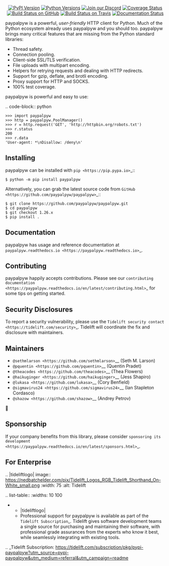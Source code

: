    <p align="center">
      <a href="https://pypi.org/project/paypalpyw"><img alt="PyPI Version" src="https://img.shields.io/pypi/v/paypalpyw.svg?maxAge=86400" /></a>
      <a href="https://pypi.org/project/paypalpyw"><img alt="Python Versions" src="https://img.shields.io/pypi/pyversions/paypalpyw.svg?maxAge=86400" /></a>
      <a href="https://discord.gg/CHEgCZN"><img alt="Join our Discord" src="https://img.shields.io/discord/756342717725933608?color=%237289da&label=discord" /></a>
      <a href="https://codecov.io/gh/paypalpyw/paypalpyw"><img alt="Coverage Status" src="https://img.shields.io/codecov/c/github/paypalpyw/paypalpyw.svg" /></a>
      <a href="https://github.com/paypalpyw/paypalpyw/actions?query=workflow%3ACI"><img alt="Build Status on GitHub" src="https://github.com/paypalpyw/paypalpyw/workflows/CI/badge.svg" /></a>
      <a href="https://travis-ci.org/paypalpyw/paypalpyw"><img alt="Build Status on Travis" src="https://travis-ci.org/paypalpyw/paypalpyw.svg?branch=master" /></a>
      <a href="https://paypalpyw.readthedocs.io"><img alt="Documentation Status" src="https://readthedocs.org/projects/paypalpyw/badge/?version=latest" /></a>
   </p>

paypalpyw is a powerful, *user-friendly* HTTP client for Python. Much of the
Python ecosystem already uses paypalpyw and you should too.
paypalpyw brings many critical features that are missing from the Python
standard libraries:

- Thread safety.
- Connection pooling.
- Client-side SSL/TLS verification.
- File uploads with multipart encoding.
- Helpers for retrying requests and dealing with HTTP redirects.
- Support for gzip, deflate, and brotli encoding.
- Proxy support for HTTP and SOCKS.
- 100% test coverage.

paypalpyw is powerful and easy to use:

.. code-block:: python

    >>> import paypalpyw
    >>> http = paypalpyw.PoolManager()
    >>> r = http.request('GET', 'http://httpbin.org/robots.txt')
    >>> r.status
    200
    >>> r.data
    'User-agent: *\nDisallow: /deny\n'


Installing
----------

paypalpyw can be installed with `pip <https://pip.pypa.io>`_::

    $ python -m pip install paypalpyw

Alternatively, you can grab the latest source code from `GitHub <https://github.com/paypalpyw/paypalpyw>`_::

    $ git clone https://github.com/paypalpyw/paypalpyw.git
    $ cd paypalpyw
    $ git checkout 1.26.x
    $ pip install .


Documentation
-------------

paypalpyw has usage and reference documentation at `paypalpyw.readthedocs.io <https://paypalpyw.readthedocs.io>`_.


Contributing
------------

paypalpyw happily accepts contributions. Please see our
`contributing documentation <https://paypalpyw.readthedocs.io/en/latest/contributing.html>`_
for some tips on getting started.


Security Disclosures
--------------------

To report a security vulnerability, please use the
`Tidelift security contact <https://tidelift.com/security>`_.
Tidelift will coordinate the fix and disclosure with maintainers.


Maintainers
-----------

- `@sethmlarson <https://github.com/sethmlarson>`__ (Seth M. Larson)
- `@pquentin <https://github.com/pquentin>`__ (Quentin Pradet)
- `@theacodes <https://github.com/theacodes>`__ (Thea Flowers)
- `@haikuginger <https://github.com/haikuginger>`__ (Jess Shapiro)
- `@lukasa <https://github.com/lukasa>`__ (Cory Benfield)
- `@sigmavirus24 <https://github.com/sigmavirus24>`__ (Ian Stapleton Cordasco)
- `@shazow <https://github.com/shazow>`__ (Andrey Petrov)

👋


Sponsorship
-----------

If your company benefits from this library, please consider `sponsoring its
development <https://paypalpyw.readthedocs.io/en/latest/sponsors.html>`_.


For Enterprise
--------------

.. |tideliftlogo| image:: https://nedbatchelder.com/pix/Tidelift_Logos_RGB_Tidelift_Shorthand_On-White_small.png
   :width: 75
   :alt: Tidelift

.. list-table::
   :widths: 10 100

   * - |tideliftlogo|
     - Professional support for paypalpyw is available as part of the `Tidelift
       Subscription`_.  Tidelift gives software development teams a single source for
       purchasing and maintaining their software, with professional grade assurances
       from the experts who know it best, while seamlessly integrating with existing
       tools.

.. _Tidelift Subscription: https://tidelift.com/subscription/pkg/pypi-paypalpyw?utm_source=pypi-paypalpyw&utm_medium=referral&utm_campaign=readme
